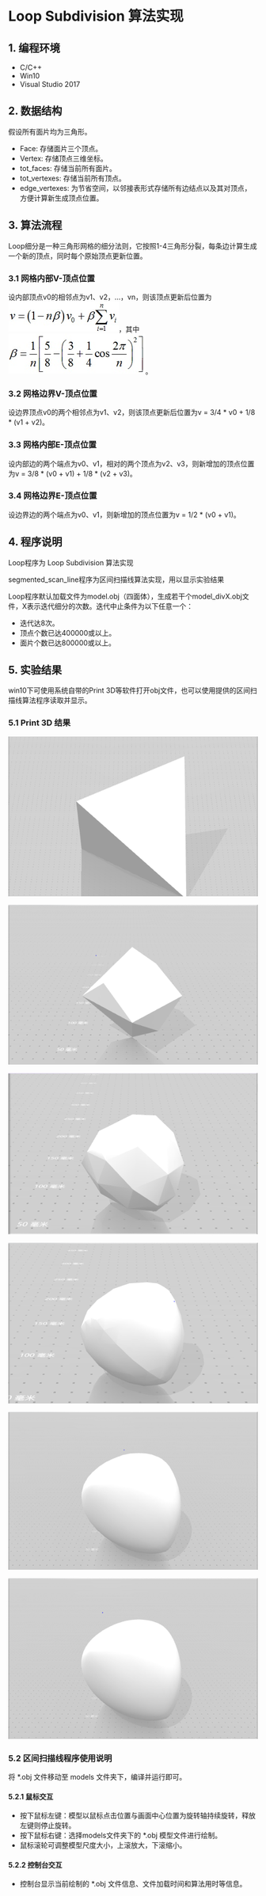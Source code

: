 # Loop Subdivision 算法实现

## 1. 编程环境

- C/C++ 
- Win10
- Visual Studio 2017

## 2. 数据结构

假设所有面片均为三角形。

- Face: 存储面片三个顶点。
- Vertex: 存储顶点三维坐标。
- tot_faces: 存储当前所有面片。
- tot_vertexes: 存储当前所有顶点。
- edge_vertexes: 为节省空间，以邻接表形式存储所有边结点以及其对顶点，方便计算新生成顶点位置。

## 3. 算法流程

Loop细分是一种三角形网格的细分法则，它按照1-4三角形分裂，每条边计算生成一个新的顶点，同时每个原始顶点更新位置。

### 3.1 网格内部V-顶点位置

设内部顶点v0的相邻点为v1、v2，…，vn，则该顶点更新后位置为![img](img/1.jpg)，其中![img](img/2.jpg)。

### 3.2 网格边界V-顶点位置

设边界顶点v0的两个相邻点为v1、v2，则该顶点更新后位置为v = 3/4 * v0 + 1/8 * (v1 + v2)。

### 3.3 网格内部E-顶点位置

设内部边的两个端点为v0、v1，相对的两个顶点为v2、v3，则新增加的顶点位置为v = 3/8 * (v0 + v1) + 1/8 * (v2 + v3)。

### 3.4 网格边界E-顶点位置

设边界边的两个端点为v0、v1，则新增加的顶点位置为v = 1/2 * (v0 + v1)。

## 4. 程序说明

Loop程序为 Loop Subdivision 算法实现

segmented_scan_line程序为区间扫描线算法实现，用以显示实验结果

Loop程序默认加载文件为model.obj（四面体），生成若干个model_divX.obj文件，X表示迭代细分的次数。迭代中止条件为以下任意一个：

- 迭代达8次。
- 顶点个数已达400000或以上。
- 面片个数已达800000或以上。

## 5. 实验结果

win10下可使用系统自带的Print 3D等软件打开obj文件，也可以使用提供的区间扫描线算法程序读取并显示。

### 5.1 Print 3D 结果

![1](img/1.PNG)

![2](img/2.PNG)

![3](img/3.PNG)

![4](img/4.PNG)

![5](img/5.PNG)

![6](img/6.PNG)

### 5.2 区间扫描线程序使用说明

将 *.obj 文件移动至 models 文件夹下，编译并运行即可。

#### 5.2.1 鼠标交互

- 按下鼠标左键：模型以鼠标点击位置与画面中心位置为旋转轴持续旋转，释放左键则停止旋转。
- 按下鼠标右键：选择models文件夹下的 *.obj 模型文件进行绘制。
- 鼠标滚轮可调整模型尺度大小，上滚放大，下滚缩小。

#### 5.2.2 控制台交互

- 控制台显示当前绘制的 *.obj 文件信息、文件加载时间和算法用时等信息。



